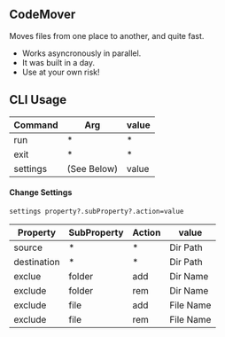 ## CodeMover
Moves files from one place to another, and quite fast. 

- Works asyncronously in parallel.
- It was built in a day.
- Use at your own risk!


## CLI Usage

| Command | Arg | value | 
| --- | --- | --- |
| run | * | * |
| exit | * | * |
| settings | (See Below) | value |

#### Change Settings
`settings property?.subProperty?.action=value`

| Property | SubProperty | Action | value |
| --- | --- | --- | --- |
| source | * | * | Dir Path |
| destination | * | * | Dir Path |
| exclue | folder | add | Dir Name |
| exclude | folder | rem | Dir Name |
| exclude | file | add | File Name |
| exclude | file | rem | File Name |
